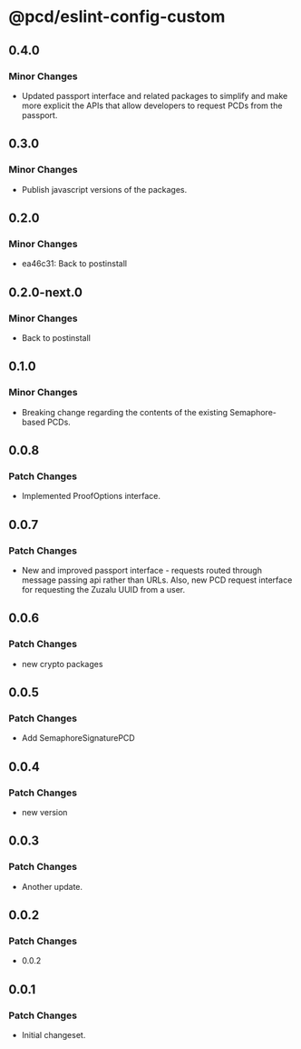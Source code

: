 # @pcd/eslint-config-custom

## 0.4.0

### Minor Changes

- Updated passport interface and related packages to simplify and make more explicit the APIs that allow developers to request PCDs from the passport.

## 0.3.0

### Minor Changes

- Publish javascript versions of the packages.

## 0.2.0

### Minor Changes

- ea46c31: Back to postinstall

## 0.2.0-next.0

### Minor Changes

- Back to postinstall

## 0.1.0

### Minor Changes

- Breaking change regarding the contents of the existing Semaphore-based PCDs.

## 0.0.8

### Patch Changes

- Implemented ProofOptions interface.

## 0.0.7

### Patch Changes

- New and improved passport interface - requests routed through message passing api rather than URLs. Also, new PCD request interface for requesting the Zuzalu UUID from a user.

## 0.0.6

### Patch Changes

- new crypto packages

## 0.0.5

### Patch Changes

- Add SemaphoreSignaturePCD

## 0.0.4

### Patch Changes

- new version

## 0.0.3

### Patch Changes

- Another update.

## 0.0.2

### Patch Changes

- 0.0.2

## 0.0.1

### Patch Changes

- Initial changeset.
